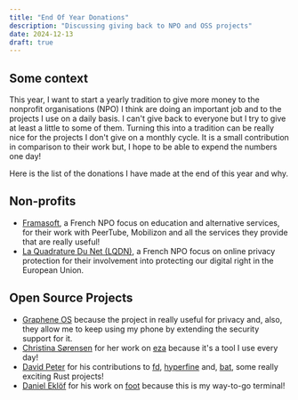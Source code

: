 ```yaml
---
title: "End Of Year Donations"
description: "Discussing giving back to NPO and OSS projects"
date: 2024-12-13
draft: true
---
```


## Some context

This year, I want to start a yearly tradition to give more money to the
nonprofit organisations (NPO) I think are doing an important job and to the
projects I use on a daily basis. I can't give back to everyone but I try to
give at least a little to some of them. Turning this into a tradition can be
really nice for the projects I don't give on a monthly cycle. It is a small
contribution in comparison to their work but, I hope to be able to expend the
numbers one day!

Here is the list of the donations I have made at the end of this year and why.

## Non-profits

- [Framasoft](https://framasoft.org/en/), a French NPO focus on education and
  alternative services, for their work with PeerTube, Mobilizon and all the
  services they provide that are really useful!
- [La Quadrature Du Net (LQDN)](https://www.laquadrature.net/en/), a French NPO focus
  on online privacy protection for their involvement into protecting our digital
  right in the European Union.

## Open Source Projects

- [Graphene OS](https://grapheneos.org/) because the project in really useful
  for privacy and, also, they allow me to keep using my phone by extending the
  security support for it.
- [Christina Sørensen](https://github.com/cafkafk) for her work on
  [eza](https://github.com/eza-community/eza) because it's a tool I use every
  day!
- [David Peter](https://github.com/sharkdp) for his contributions to
  [fd](https://github.com/sharkdp/fd), [hyperfine](https://github.com/sharkdp/hyperfine)
  and, [bat](https://github.com/sharkdp/bat), some really exciting Rust projects!
- [Daniel Eklöf](https://codeberg.org/dnkl) for his work on
  [foot](https://codeberg.org/dnkl/foot) because this is my way-to-go terminal!
